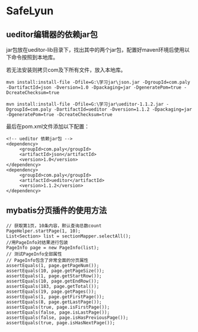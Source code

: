 # SafeLyun
## ueditor编辑器的依赖jar包

jar包放在ueditor-lib目录下，找出其中的两个jar包，配置好maven环境后使用以下命令按照到本地库。

若无法安装则拷贝com及下所有文件，放入本地库。

	mvn install:install-file -Dfile=‪G:\学习jar\json.jar -DgroupId=com.paly -DartifactId=json -Dversion=1.0 -Dpackaging=jar -DgeneratePom=true -DcreateChecksum=true
	
	mvn install:install-file -Dfile=‪G:\学习jar\ueditor-1.1.2.jar -DgroupId=com.paly -DartifactId=ueditor -Dversion=1.1.2 -Dpackaging=jar -DgeneratePom=true -DcreateChecksum=true
	
最后在pom.xml文件添加以下配置：

	<!-- ueditor 依赖jar包 -->
	<dependency>
		 <groupId>com.paly</groupId>
		 <artifactId>json</artifactId>
		 <version>1.0</version>
	</dependency>
	<dependency>
		 <groupId>com.paly</groupId>
		 <artifactId>ueditor</artifactId>
		 <version>1.1.2</version>
	</dependency>

## mybatis分页插件的使用方法

	// 获取第1页，10条内容，默认查询总数count
	PageHelper.startPage(1, 10);
	List<Section> list = sectionMapper.selectAll();
	//用PageInfo对结果进行包装
	PageInfo page = new PageInfo(list);
	// 测试PageInfo全部属性
	// PageInfo包含了非常全面的分页属性
	assertEquals(1, page.getPageNum());
	assertEquals(10, page.getPageSize());
	assertEquals(1, page.getStartRow());
	assertEquals(10, page.getEndRow());
	assertEquals(183, page.getTotal());
	assertEquals(19, page.getPages());
	assertEquals(1, page.getFirstPage());
	assertEquals(8, page.getLastPage());
	assertEquals(true, page.isFirstPage());
	assertEquals(false, page.isLastPage());
	assertEquals(false, page.isHasPreviousPage());
	assertEquals(true, page.isHasNextPage());